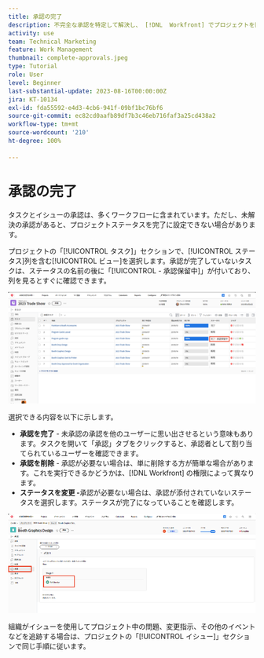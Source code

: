 ```yaml
---
title: 承認の完了
description: 不完全な承認を特定して解決し、 [!DNL  Workfront] でプロジェクトを閉じることができるようにする方法について説明します。
activity: use
team: Technical Marketing
feature: Work Management
thumbnail: complete-approvals.jpeg
type: Tutorial
role: User
level: Beginner
last-substantial-update: 2023-08-16T00:00:00Z
jira: KT-10134
exl-id: fda55592-e4d3-4cb6-941f-09bf1bc76bf6
source-git-commit: ec82cd0aafb89df7b3c46eb716faf3a25cd438a2
workflow-type: tm+mt
source-wordcount: '210'
ht-degree: 100%

---
```


# 承認の完了

タスクとイシューの承認は、多くワークフローに含まれています。ただし、未解決の承認があると、プロジェクトステータスを完了に設定できない場合があります。

プロジェクトの「[!UICONTROL タスク]」セクションで、[!UICONTROL ステータス]列を含む[!UICONTROL ビュー]を選択します。承認が完了していないタスクは、ステータスの名前の後に「[!UICONTROL - 承認保留中]」が付いており、列を見るとすぐに確認できます。

![未完了の承認を示しているプロジェクト](assets/approval-pending.png)

選択できる内容を以下に示します。

* **承認を完了** - 未承認の承認を他のユーザーに思い出させるという意味もあります。タスクを開いて「承認」タブをクリックすると、承認者として割り当てられているユーザーを確認できます。
* **承認を削除** - 承認が必要ない場合は、単に削除する方が簡単な場合があります。これを実行できるかどうかは、[!DNL Workfront] の権限によって異なります。
* **ステータスを変更 -**&#x200B;承認が必要ない場合は、承認が添付されていないステータスを選択します。ステータスが完了になっていることを確認します。

![タスクの承認者を示してるプロジェクト](assets/task-approvers.png)

組織がイシューを使用してプロジェクト中の問題、変更指示、その他のイベントなどを追跡する場合は、プロジェクトの「[!UICONTROL イシュー]」セクションで同じ手順に従います。
